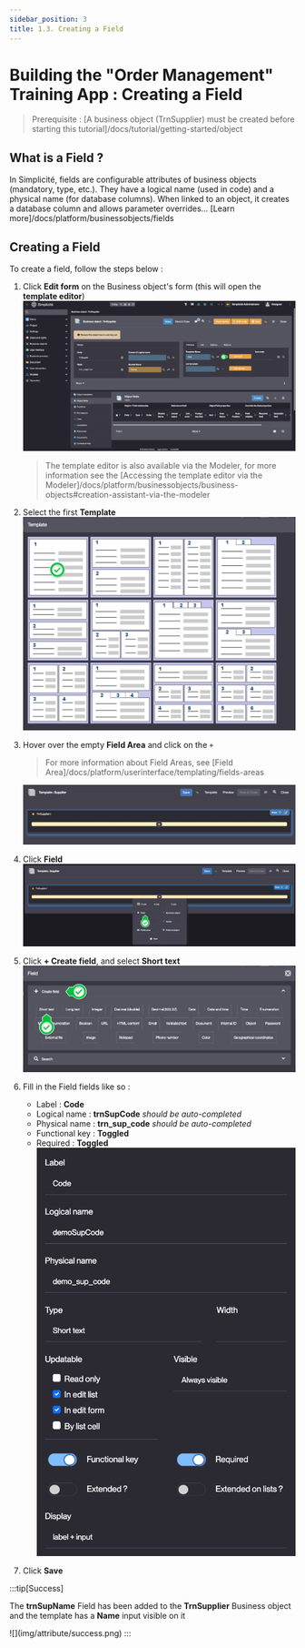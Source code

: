 ```yaml
---
sidebar_position: 3
title: 1.3. Creating a Field
---
```


# Building the "Order Management" Training App : Creating a Field

> Prerequisite : [A business object (TrnSupplier) must be created before starting this tutorial]/docs/tutorial/getting-started/object

## What is a Field ?

In Simplicité, fields are configurable attributes of business objects (mandatory, type, etc.). They have a logical name (used in code) and a physical name (for database columns). When linked to an object, it creates a database column and allows parameter overrides... [Learn more]/docs/platform/businessobjects/fields

## Creating a Field

To create a field, follow the steps below :

1. Click **Edit form** on the Business object's form (this will open the **template editor**)  
    ![](img/attribute/edit-form.png)
	> The template editor is also available via the Modeler, for more information see the [Accessing the template editor via the Modeler]/docs/platform/businessobjects/business-objects#creation-assistant-via-the-modeler
2. Select the first **Template**    
    ![](img/attribute/template.png)
3. Hover over the empty **Field Area** and click on the `+`
    > For more information about Field Areas, see [Field Area]/docs/platform/userinterface/templating/fields-areas

    ![](img/attribute/field-area.png)
    
4. Click **Field**  
    ![](img/attribute/add-field.png)
5. Click **+ Create field**, and select **Short text**  
    ![](img/attribute/short-text.png)
6. Fill in the Field fields like so :
    - Label : **Code**
    - Logical name : **trnSupCode** *should be auto-completed* 
    - Physical name : **trn_sup_code** *should be auto-completed*
    - Functional key : **Toggled**
    - Required : **Toggled**  
        ![](img/attribute/create-field.png)
7. Click **Save**

:::tip[Success]
  <p>The <b>trnSupName</b> Field has been added to the <b>TrnSupplier</b> Business object and the template has a <b>Name</b> input visible on it</p>
    ![](img/attribute/success.png)
:::
